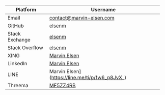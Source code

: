| Platform       | Username                                                    |
|----------------|-------------------------------------------------------------|
| Email          | [contact@marvin-elsen.com](mailto:contact@marvin-elsen.com) |
| GitHub         | [elsenm](https://github.com/elsenm)                         |
| Stack Exchange | [elsenm](https://stackexchange.com/users/16526518/elsenm)   |
| Stack Overflow | [elsenm](https://stackoverflow.com/users/11941114/elsenm)   |
| XING           | [Marvin Elsen](https://www.xing.com/profile/Marvin_Elsen2)  |
| LinkedIn       | [Marvin Elsen](https://www.linkedin.com/in/marvin-elsen)    |
| LINE           | Marvin Elsen](https://line.me/ti/p/fw6_p8JvX_)              |
| Threema        | [MF5ZZ4RB](https://threema.id/MF5ZZ4RB)                     |

